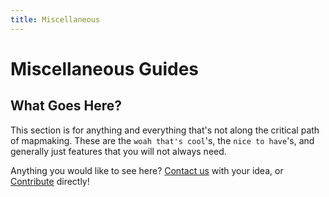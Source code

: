 ```yaml
---
title: Miscellaneous
---
```

# Miscellaneous Guides

## What Goes Here?

This section is for anything and everything that's not along the critical path of mapmaking. These are the `woah that's cool`'s, the `nice to have`'s, and generally just features that you will not always need.

Anything you would like to see here? [Contact us](../../more/contact.md) with your idea, or [Contribute](../../more/contribute.md) directly!
